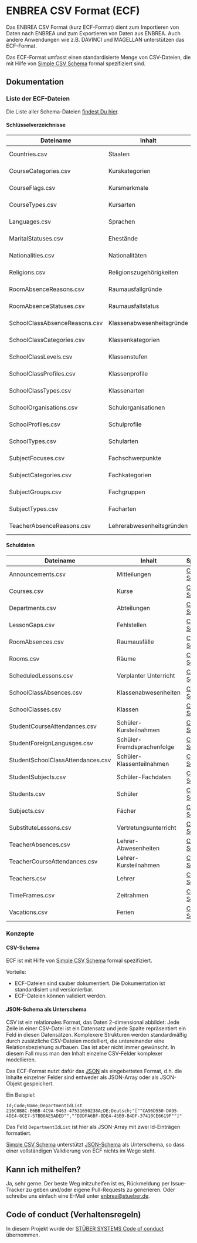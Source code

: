 # ENBREA CSV Format (ECF)

Das ENBREA CSV Format (kurz ECF-Format) dient zum Importieren von Daten nach ENBREA und zum Exportieren von Daten aus ENBREA. Auch andere Anwendungen wie z.B. DAVINCI und MAGELLAN unterstützen das ECF-Format.

Das ECF-Format umfasst einen standardisierte Menge von CSV-Dateien, die mit Hilfe von [Simple CSV Schema](https://github.com/simple-csv-schema/simple-csv-schema.spec) formal spezifiziert sind. 

## Dokumentation

### Liste der ECF-Dateien

Die Liste aller Schema-Dateien [findest Du hier](src).

#### Schlüsselverzeichnisse

Dateiname                         | Inhalt                          | Spezifikation
--------------------------------- | ------------------------------- | -------------
Countries.csv                     | Staaten                         | [CSV-Schema](src/ecf-countries.scsv.json)
CourseCategories.csv              | Kurskategorien                  | [CSV-Schema](src/ecf-catalog.scsv.json)
CourseFlags.csv                   | Kursmerkmale                    | [CSV-Schema](src/ecf-catalog.scsv.json)
CourseTypes.csv                   | Kursarten                       | [CSV-Schema](src/ecf-catalog.scsv.json)
Languages.csv                     | Sprachen                        | [CSV-Schema](src/ecf-languages.scsv.json)
MaritalStatuses.csv               | Ehestände                       | [CSV-Schema](src/ecf-catalog.scsv.json)
Nationalities.csv                 | Nationalitäten                  | [CSV-Schema](src/ecf-nationalities.scsv.json)
Religions.csv                     | Religionszugehörigkeiten        | [CSV-Schema](src/ecf-catalog.scsv.json)
RoomAbsenceReasons.csv            | Raumausfallgründe               | [CSV-Schema](src/ecf-catalog.scsv.json)
RoomAbsenceStatuses.csv           | Raumausfallstatus               | [CSV-Schema](src/ecf-catalog.scsv.json)
SchoolClassAbsenceReasons.csv     | Klassenabwesenheitsgründe       | [CSV-Schema](src/ecf-catalog.scsv.json)
SchoolClassCategories.csv         | Klassenkategorien               | [CSV-Schema](src/ecf-catalog.scsv.json)
SchoolClassLevels.csv             | Klassenstufen                   | [CSV-Schema](src/ecf-catalog.scsv.json)
SchoolClassProfiles.csv           | Klassenprofile                  | [CSV-Schema](src/ecf-catalog.scsv.json)
SchoolClassTypes.csv              | Klassenarten                    | [CSV-Schema](src/ecf-catalog.scsv.json)
SchoolOrganisations.csv           | Schulorganisationen             | [CSV-Schema](src/ecf-catalog.scsv.json)
SchoolProfiles.csv                | Schulprofile                    | [CSV-Schema](src/ecf-catalog.scsv.json)
SchoolTypes.csv                   | Schularten                      | [CSV-Schema](src/ecf-catalog.scsv.json)
SubjectFocuses.csv                | Fachschwerpunkte                | [CSV-Schema](src/ecf-catalog.scsv.json)
SubjectCategories.csv             | Fachkategorien                  | [CSV-Schema](src/ecf-subject-categories.scsv.json)
SubjectGroups.csv                 | Fachgruppen                     | [CSV-Schema](src/ecf-catalog.scsv.json)
SubjectTypes.csv                  | Facharten                       | [CSV-Schema](src/ecf-catalog.scsv.json)
TeacherAbsenceReasons.csv         | Lehrerabwesenheitsgründen       | [CSV-Schema](src/ecf-catalog.scsv.json)

#### Schuldaten

Dateiname                         | Inhalt                          | Spezifikation
--------------------------------- | ------------------------------- | -------------
Announcements.csv                 | Mitteilungen                    | [CSV-Schema](src/ecf-announcements.scsv.json)
Courses.csv                       | Kurse                           | [CSV-Schema](src/ecf-courses.scsv.json)
Departments.csv                   | Abteilungen                     | [CSV-Schema](src/ecf-departments.scsv.json)
LessonGaps.csv                    | Fehlstellen                     | [CSV-Schema](src/ecf-lesson-gaps.scsv.json)
RoomAbsences.csv                  | Raumausfälle                    | [CSV-Schema](src/ecf-room-absences.scsv.json)
Rooms.csv                         | Räume                           | [CSV-Schema](src/ecf-rooms.scsv.json)
ScheduledLessons.csv              | Verplanter Unterricht           | [CSV-Schema](src/ecf-scheduled-lessons.scsv.json)
SchoolClassAbsences.csv           | Klassenabwesenheiten            | [CSV-Schema](src/ecf-schoolclass-absences.scsv.json)
SchoolClasses.csv                 | Klassen                         | [CSV-Schema](src/ecf-schoolclasses.scsv.json)
StudentCourseAttendances.csv      | Schüler-Kursteilnahmen          | [CSV-Schema](src/ecf-student-course-attendances.scsv.json)
StudentForeignLangusges.csv       | Schüler-Fremdsprachenfolge      | [CSV-Schema](src/ecf-student-foreign-languages.scsv.json)
StudentSchoolClassAttendances.csv | Schüler-Klassenteilnahmen       | [CSV-Schema](src/ecf-student-schoolclass-attendances.scsv.json)
StudentSubjects.csv               | Schüler-Fachdaten               | [CSV-Schema](src/ecf-student-subjects.scsv.json)
Students.csv                      | Schüler                         | [CSV-Schema](src/ecf-students.scsv.json)
Subjects.csv                      | Fächer                          | [CSV-Schema](src/ecf-subjects.scsv.json)
SubstituteLessons.csv             | Vertretungsunterricht           | [CSV-Schema](src/ecf-substitute-lessons.scsv.json)
TeacherAbsences.csv               | Lehrer-Abwesenheiten            | [CSV-Schema](src/ecf-teacher-absences.scsv.json)
TeacherCourseAttendances.csv      | Lehrer-Kursteilnahmen           | [CSV-Schema](src/ecf-teacher-course-attendances.scsv.json)
Teachers.csv                      | Lehrer                          | [CSV-Schema](src/ecf-teachers.scsv.json)
TimeFrames.csv                    | Zeitrahmen                      | [CSV-Schema](src/ecf-timeframes.scsv.json)
Vacations.csv                     | Ferien                          | [CSV-Schema](src/ecf-vacations.scsv.json)

### Konzepte

#### CSV-Schema

ECF ist mit Hilfe von [Simple CSV Schema](https://github.com/simple-csv-schema/simple-csv-schema.spec) formal spezifiziert. 

Vorteile:

+ ECF-Dateien sind sauber dokumentiert. Die Dokumentation ist standardisiert und versionierbar.
+ ECF-Dateien können validiert werden.

#### JSON-Schema als Unterschema

CSV ist ein relationales Format, das Daten 2-dimensional abbildet: Jede Zeile in einer CSV-Datei ist ein Datensatz und jede Spalte repräsentiert ein Feld in diesen Datensätzen. Komplexere Strukturen werden standardmäßig durch zusätzliche CSV-Dateien modelliert, die untereinander eine Relationsbeziehung aufbauen. Das ist aber nicht immer gewünscht. In diesem Fall muss man den Inhalt einzelne CSV-Felder komplexer modellieren. 

Das ECF-Format nutzt dafür das [JSON](https://www.json.org/json-de.html) als eingebettetes Format, d.h. die Inhalte einzelner Felder sind entweder als JSON-Array oder als JSON-Objekt gespeichert.

Ein Beispiel:

```
Id;Code;Name;DepartmentIdList
216C0B8C-E6BB-4C9A-9463-47531650238A;DE;Deutsch;"[""CA96D550-DA95-4DE4-8CE7-57BB8AE5ADED"",""DDDFA6BF-BDE4-45B9-B4DF-37410CE6619F""]"
```

Das Feld `DepartmentIdList` ist hier als JSON-Array mit zwei Id-Einträgen formatiert.

[Simple CSV Schema](https://github.com/simple-csv-schema/simple-csv-schema.spec) unterstützt [JSON-Schema](https://json-schema.org/) als Unterschema, so dass einer vollständigen Validierung von ECF nichts im Wege steht.

## Kann ich mithelfen?

Ja, sehr gerne. Der beste Weg mitzuhelfen ist es, Rückmeldung per Issue-Tracker zu geben und/oder eigene Pull-Requests zu generieren. Oder schreibe uns einfach eine E-Mail unter enbrea@stueber.de.

## Code of conduct (Verhaltensregeln)

In diesem Projekt wurde der [STÜBER SYSTEMS Code of conduct](https://www.stueber.de/code-of-conduct.php) übernommen.
